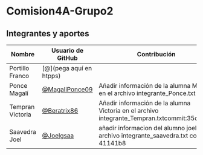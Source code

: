 # Comision4A-Grupo2

## Integrantes y aportes

| Nombre           |                  Usuario de GitHub                   |               Contribución                       |
|------------------|------------------------------------------------------|--------------------------------------------------|
| Portillo Franco  | [@](pega aquí en htpps)                              |                                                  |
| Ponce Magalí     | [@MagaliPonce09](https://github.com/MagaliPonce09)   |    Añadir información de la alumna Magali en el archivo integrante_Ponce.txt                                          |
| Tempran Victoria | [@Beratrix86](https://github.com/Beratrix86)        |Añadir información de la alumna Victoria en el archivo integrante_Tempran.txtcommit:35d932b|
| Saavedra Joel    | [@Joelgsaa](https://github.com/Joelgsaa)            | añadir informacion del alumno joel en el archivo integrante_saavedra.txt commit: 41141b8|
